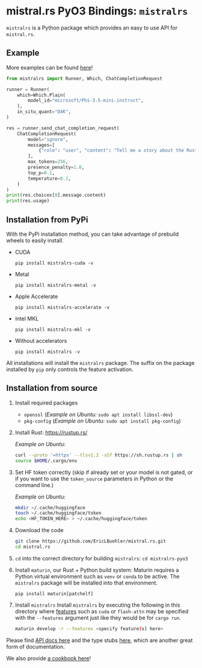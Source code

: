 # mistral.rs PyO3 Bindings: `mistralrs`

`mistralrs` is a Python package which provides an easy to use API for `mistral.rs`. 

## Example
More examples can be found [here](https://github.com/EricLBuehler/mistral.rs/tree/master/examples/python)!

```python
from mistralrs import Runner, Which, ChatCompletionRequest

runner = Runner(
    which=Which.Plain(
        model_id="microsoft/Phi-3.5-mini-instruct",
    ),
    in_situ_quant="Q4K",
)

res = runner.send_chat_completion_request(
    ChatCompletionRequest(
        model="ignore",
        messages=[
            {"role": "user", "content": "Tell me a story about the Rust type system."}
        ],
        max_tokens=256,
        presence_penalty=1.0,
        top_p=0.1,
        temperature=0.1,
    )
)
print(res.choices[0].message.content)
print(res.usage)
```

## Installation from PyPi
With the PyPi installation method, you can take advantage of prebuild wheels to easily install.

- CUDA

  `pip install mistralrs-cuda -v`
- Metal

  `pip install mistralrs-metal -v`
- Apple Accelerate

  `pip install mistralrs-accelerate -v`
- Intel MKL

  `pip install mistralrs-mkl -v`
- Without accelerators

  `pip install mistralrs -v`

All installations will install the `mistralrs` package. The suffix on the package installed by `pip` only controls the feature activation.

## Installation from source
1) Install required packages
    - `openssl` (*Example on Ubuntu:* `sudo apt install libssl-dev`)
    - `pkg-config` (*Example on Ubuntu:* `sudo apt install pkg-config`)

2) Install Rust: https://rustup.rs/
    
    *Example on Ubuntu:*
    ```bash
    curl --proto '=https' --tlsv1.2 -sSf https://sh.rustup.rs | sh
    source $HOME/.cargo/env
    ```

3) Set HF token correctly (skip if already set or your model is not gated, or if you want to use the `token_source` parameters in Python or the command line.)
    
    *Example on Ubuntu:*
    ```bash
    mkdir ~/.cache/huggingface
    touch ~/.cache/huggingface/token
    echo <HF_TOKEN_HERE> > ~/.cache/huggingface/token
    ```

4) Download the code
    ```bash
    git clone https://github.com/EricLBuehler/mistral.rs.git
    cd mistral.rs
    ```

5) `cd` into the correct directory for building `mistralrs`:
    `cd mistralrs-pyo3`

6) Install `maturin`, our Rust + Python build system:
    Maturin requires a Python virtual environment such as `venv` or `conda` to be active. The `mistralrs` package will be installed into that
    environment.
    ```
    pip install maturin[patchelf]
    ```

7) Install `mistralrs`
    Install `mistralrs` by executing the following in this directory where [features](../README.md#supported-accelerators) such as `cuda` or `flash-attn` may be specified with the `--features` argument just like they would be for `cargo run`.

    
    ```bash
    maturin develop -r --features <specify feature(s) here>
    ```
    
Please find [API docs here](API.md) and the type stubs [here](mistralrs.pyi), which are another great form of documentation.

We also provide [a cookbook here](../examples/python/cookbook.ipynb)!
